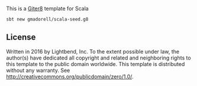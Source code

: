 This is a [Giter8][g8] template for Scala

```
sbt new gmadorell/scala-seed.g8
```

License
-------
Written in 2016 by Lightbend, Inc.
To the extent possible under law, the author(s) have dedicated all copyright and related and neighboring rights to
this template to the public domain worldwide. This template is distributed without any warranty.
See <http://creativecommons.org/publicdomain/zero/1.0/>.

[g8]: http://www.foundweekends.org/giter8/
